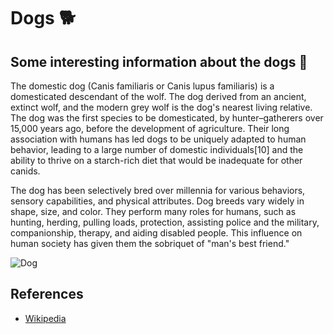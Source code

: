 # Dogs :dog2:

## Some interesting information about the dogs :dog:

The domestic dog (Canis familiaris or Canis lupus familiaris) is a domesticated descendant of the wolf. The dog derived from an ancient, extinct wolf, and the modern grey wolf is the dog's nearest living relative. The dog was the first species to be domesticated, by hunter–gatherers over 15,000 years ago, before the development of agriculture. Their long association with humans has led dogs to be uniquely adapted to human behavior, leading to a large number of domestic individuals[10] and the ability to thrive on a starch-rich diet that would be inadequate for other canids.

The dog has been selectively bred over millennia for various behaviors, sensory capabilities, and physical attributes. Dog breeds vary widely in shape, size, and color. They perform many roles for humans, such as hunting, herding, pulling loads, protection, assisting police and the military, companionship, therapy, and aiding disabled people. This influence on human society has given them the sobriquet of "man's best friend."

![Dog](https://ggsc.s3.amazonaws.com/images/uploads/The_Science-Backed_Benefits_of_Being_a_Dog_Owner.jpg)

## References

* [Wikipedia](https://en.wikipedia.org/wiki/Dog)